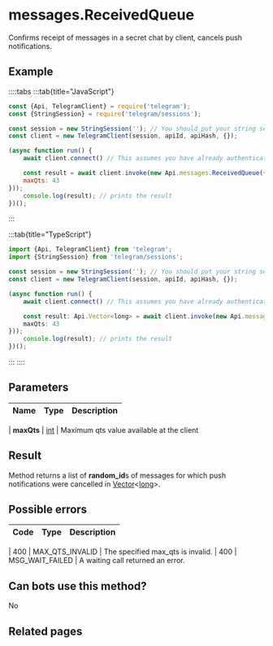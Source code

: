 # messages.ReceivedQueue

Confirms receipt of messages in a secret chat by client, cancels push notifications.



## Example

::::tabs
:::tab{title="JavaScript"}
```js
const {Api, TelegramClient} = require('telegram');
const {StringSession} = require('telegram/sessions');

const session = new StringSession(''); // You should put your string session here
const client = new TelegramClient(session, apiId, apiHash, {});

(async function run() {
    await client.connect() // This assumes you have already authenticated with .start()

    const result = await client.invoke(new Api.messages.ReceivedQueue({
    maxQts: 43
}));
    console.log(result); // prints the result
})();
```
:::

:::tab{title="TypeScript"}
```ts
import {Api, TelegramClient} from 'telegram';
import {StringSession} from 'telegram/sessions';

const session = new StringSession(''); // You should put your string session here
const client = new TelegramClient(session, apiId, apiHash, {});

(async function run() {
    await client.connect() // This assumes you have already authenticated with .start()

    const result: Api.Vector<long> = await client.invoke(new Api.messages.ReceivedQueue({
    maxQts: 43
}));
    console.log(result); // prints the result
})();
```
:::
::::



## Parameters

| Name | Type | Description |
| :--: | ---- | ----------- |

| **maxQts** | [int](https://core.telegram.org/type/int) | Maximum qts value available at the client 


## Result

Method returns a list of **random\_id**s of messages for which push notifications were cancelled in [Vector](https://core.telegram.org/type/Vector%20t)<[long](https://core.telegram.org/type/long)>.



## Possible errors

| Code | Type | Description |
| :--: | ---- | ----------- |

| 400 | MAX\_QTS\_INVALID | The specified max\_qts is invalid. 
| 400 | MSG\_WAIT\_FAILED | A waiting call returned an error. 


## Can bots use this method?

No

## Related pages


